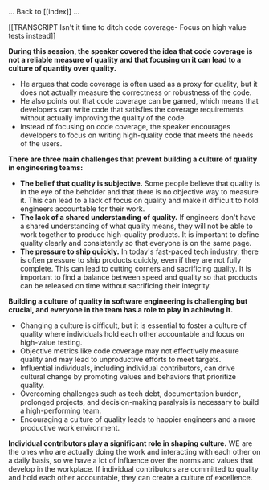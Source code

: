 

... Back to [[index]] ...

[[TRANSCRIPT Isn't it time to ditch code coverage- Focus on high value tests instead]]


**During this session, the speaker covered the idea that code coverage is not a reliable measure of quality and that focusing on it can lead to a culture of quantity over quality.**

- He argues that code coverage is often used as a proxy for quality, but it does not actually measure the correctness or robustness of the code.
- He also points out that code coverage can be gamed, which means that developers can write code that satisfies the coverage requirements without actually improving the quality of the code.
- Instead of focusing on code coverage, the speaker encourages developers to focus on writing high-quality code that meets the needs of the users.


**There are three main challenges that prevent building a culture of quality in engineering teams:**

- **The belief that quality is subjective.** Some people believe that quality is in the eye of the beholder and that there is no objective way to measure it. This can lead to a lack of focus on quality and make it difficult to hold engineers accountable for their work.
- **The lack of a shared understanding of quality.** If engineers don't have a shared understanding of what quality means, they will not be able to work together to produce high-quality products. It is important to define quality clearly and consistently so that everyone is on the same page.
- **The pressure to ship quickly.** In today's fast-paced tech industry, there is often pressure to ship products quickly, even if they are not fully complete. This can lead to cutting corners and sacrificing quality. It is important to find a balance between speed and quality so that products can be released on time without sacrificing their integrity.



**Building a culture of quality in software engineering is challenging but crucial, and everyone in the team has a role to play in achieving it.**

- Changing a culture is difficult, but it is essential to foster a culture of quality where individuals hold each other accountable and focus on high-value testing.
- Objective metrics like code coverage may not effectively measure quality and may lead to unproductive efforts to meet targets.
- Influential individuals, including individual contributors, can drive cultural change by promoting values and behaviors that prioritize quality.
- Overcoming challenges such as tech debt, documentation burden, prolonged projects, and decision-making paralysis is necessary to build a high-performing team.
- Encouraging a culture of quality leads to happier engineers and a more productive work environment.

**Individual contributors play a significant role in shaping culture.** WE are the ones who are actually doing the work and interacting with each other on a daily basis, so we have a lot of influence over the norms and values that develop in the workplace. If individual contributors are committed to quality and hold each other accountable, they can create a culture of excellence.